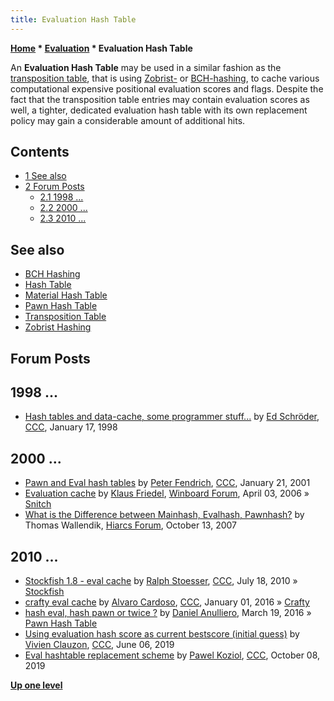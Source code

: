 ```yaml
---
title: Evaluation Hash Table
---
```

**[Home](Home "Home") * [Evaluation](Evaluation "Evaluation") * Evaluation Hash Table**

An **Evaluation Hash Table** may be used in a similar fashion as the [transposition table](Transposition_Table "Transposition Table"), that is using [Zobrist-](Zobrist_Hashing "Zobrist Hashing") or [BCH-hashing](BCH_Hashing "BCH Hashing"), to cache various computational expensive positional evaluation scores and flags. Despite the fact that the transposition table entries may contain evaluation scores as well, a tighter, dedicated evaluation hash table with its own replacement policy may gain a considerable amount of additional hits.

## Contents

- [1 See also](#see-also)
- [2 Forum Posts](#forum-posts)
  - [2.1 1998 ...](#1998-...)
  - [2.2 2000 ...](#2000-...)
  - [2.3 2010 ...](#2010-...)

## See also

- [BCH Hashing](BCH_Hashing "BCH Hashing")
- [Hash Table](Hash_Table "Hash Table")
- [Material Hash Table](Material_Hash_Table "Material Hash Table")
- [Pawn Hash Table](Pawn_Hash_Table "Pawn Hash Table")
- [Transposition Table](Transposition_Table "Transposition Table")
- [Zobrist Hashing](Zobrist_Hashing "Zobrist Hashing")

## Forum Posts

## 1998 ...

- [Hash tables and data-cache, some programmer stuff...](https://www.stmintz.com/ccc/index.php?id=14226) by [Ed Schröder](Ed_Schroder "Ed Schroder"), [CCC](CCC "CCC"), January 17, 1998

## 2000 ...

- [Pawn and Eval hash tables](https://www.stmintz.com/ccc/index.php?id=151211) by [Peter Fendrich](Peter_Fendrich "Peter Fendrich"), [CCC](CCC "CCC"), January 21, 2001
- [Evaluation cache](http://www.open-aurec.com/wbforum/viewtopic.php?f=4&t=4620&p=23957) by [Klaus Friedel](index.php?title=Klaus_Friedel&action=edit&redlink=1 "Klaus Friedel (page does not exist)"), [Winboard Forum](Computer_Chess_Forums "Computer Chess Forums"), April 03, 2006 » [Snitch](Snitch "Snitch")
- [What is the Difference between Mainhash, Evalhash, Pawnhash?](http://www.hiarcs.net/forums/viewtopic.php?p=2921) by Thomas Wallendik, [Hiarcs Forum](Computer_Chess_Forums "Computer Chess Forums"), October 13, 2007

## 2010 ...

- [Stockfish 1.8 - eval cache](http://www.talkchess.com/forum/viewtopic.php?t=35496) by [Ralph Stoesser](index.php?title=Ralph_Stoesser&action=edit&redlink=1 "Ralph Stoesser (page does not exist)"), [CCC](CCC "CCC"), July 18, 2010 » [Stockfish](Stockfish "Stockfish")
- [crafty eval cache](http://www.talkchess.com/forum/viewtopic.php?t=58758) by [Alvaro Cardoso](Alvaro_Cardoso "Alvaro Cardoso"), [CCC](CCC "CCC"), January 01, 2016 » [Crafty](Crafty "Crafty")
- [hash eval, hash pawn or twice ?](http://www.talkchess.com/forum/viewtopic.php?t=59566) by [Daniel Anulliero](Daniel_Anulliero "Daniel Anulliero"), March 19, 2016 » [Pawn Hash Table](Pawn_Hash_Table "Pawn Hash Table")
- [Using evaluation hash score as current bestscore (initial guess)](http://www.talkchess.com/forum3/viewtopic.php?f=7&t=70938) by [Vivien Clauzon](Vivien_Clauzon "Vivien Clauzon"), [CCC](CCC "CCC"), June 06, 2019
- [Eval hashtable replacement scheme](http://www.talkchess.com/forum3/viewtopic.php?f=7&t=72030) by [Pawel Koziol](Pawel_Koziol "Pawel Koziol"), [CCC](CCC "CCC"), October 08, 2019

**[Up one level](Evaluation "Evaluation")**

